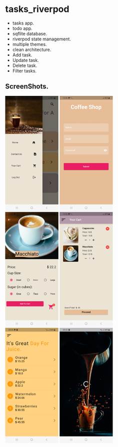 # tasks_riverpod

- tasks app.
- todo app.
- sqflite database.
- riverpod state management.
- multiple themes.
- clean architecture.
- Add task.
- Update task.
- Delete task.
- Filter tasks.

## ScreenShots.

<p float="left">
  <img src="https://github.com/mo7amedaliEbaid/Coffee-Shop-Getx/blob/9ece98a6fe42bb40c1a755024797d72d0f7a0c99/coffee_shop_getx/screen_shots/drawer.jpg" width="170" />
  <img src="https://github.com/mo7amedaliEbaid/Coffee-Shop-Getx/blob/9ece98a6fe42bb40c1a755024797d72d0f7a0c99/coffee_shop_getx/screen_shots/login.jpg" width="170" /> 
  <img src="https://github.com/mo7amedaliEbaid/Coffee-Shop-Getx/blob/9ece98a6fe42bb40c1a755024797d72d0f7a0c99/coffee_shop_getx/screen_shots/order.jpg" width="170" />
   <img src="https://github.com/mo7amedaliEbaid/Coffee-Shop-Getx/blob/9ece98a6fe42bb40c1a755024797d72d0f7a0c99/coffee_shop_getx/screen_shots/cart.jpg" width="170" />
   <img src="https://github.com/mo7amedaliEbaid/Coffee-Shop-Getx/blob/58e8d291ea0e70b30fb053c11cef68bbcfd0d74b/coffee_shop_getx/screen_shots/juice.jpg" width="170" />
   <img src="https://github.com/mo7amedaliEbaid/Coffee-Shop-Getx/blob/58e8d291ea0e70b30fb053c11cef68bbcfd0d74b/coffee_shop_getx/screen_shots/splash.jpg" width="170" />
</p>     
